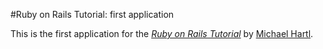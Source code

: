 #Ruby on Rails Tutorial: first application

This is the first application for the [*Ruby on Rails Tutorial*](http://railstutorial.org) by [Michael Hartl](http://michaelhartl.com).